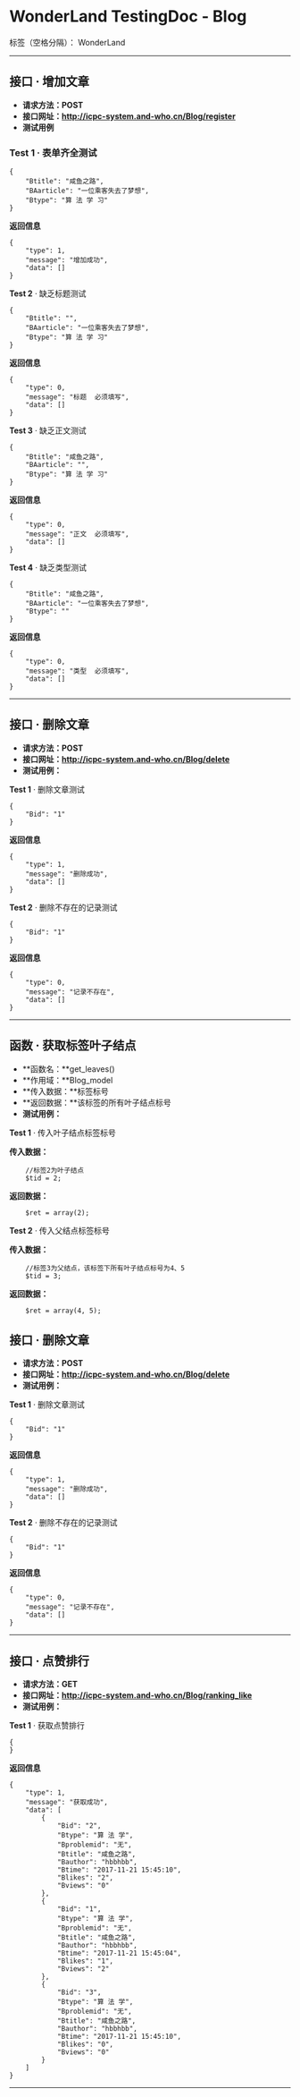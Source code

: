 ﻿# WonderLand TestingDoc - Blog

标签（空格分隔）： WonderLand

---

## **接口 · 增加文章**
- **请求方法：POST**
- **接口网址：http://icpc-system.and-who.cn/Blog/register**
- **测试用例**

### **Test 1** · 表单齐全测试
```
{
 	"Btitle": "咸鱼之路",
 	"BAarticle": "一位乘客失去了梦想",
 	"Btype": "算 法 学 习"
}
```
**返回信息**
```
{
    "type": 1,
    "message": "增加成功",
    "data": []
}
```

**Test 2** · 缺乏标题测试
```
{
	"Btitle": "",
 	"BAarticle": "一位乘客失去了梦想",
 	"Btype": "算 法 学 习"
}
```

**返回信息**
```
{
	"type": 0,
	"message": "标题  必须填写",
	"data": []
}
```


**Test 3** · 缺乏正文测试
```
{
	"Btitle": "咸鱼之路",
 	"BAarticle": "",
 	"Btype": "算 法 学 习"
}
```

**返回信息**
```
{
	"type": 0,
	"message": "正文  必须填写",
	"data": []
}
```

**Test 4** · 缺乏类型测试
```
{
	"Btitle": "咸鱼之路",
 	"BAarticle": "一位乘客失去了梦想",
 	"Btype": ""
}
```

**返回信息**
```
{
	"type": 0,
	"message": "类型  必须填写",
	"data": []
}
```

---

## **接口 · 删除文章**
- **请求方法：POST**
- **接口网址：http://icpc-system.and-who.cn/Blog/delete**
- **测试用例：**

**Test 1** · 删除文章测试
```
{
	"Bid": "1"
}
```

**返回信息**
```
{
	"type": 1,
	"message": "删除成功",
	"data": []
}
```

**Test 2** · 删除不存在的记录测试
```
{
	"Bid": "1"
}
```

**返回信息**
```
{
	"type": 0,
	"message": "记录不存在",
	"data": []
}
```

---

## **函数 · 获取标签叶子结点**
- **函数名：**get_leaves()
- **作用域：**Blog_model
- **传入数据：**标签标号
- **返回数据：**该标签的所有叶子结点标号
- **测试用例：**

**Test 1** · 传入叶子结点标签标号

**传入数据：**
```
	//标签2为叶子结点
	$tid = 2;
```

**返回数据：**
```
	$ret = array(2);
```


**Test 2** · 传入父结点标签标号

**传入数据：**
```
	//标签3为父结点，该标签下所有叶子结点标号为4、5
	$tid = 3;
```

**返回数据：**
```
	$ret = array(4, 5);
```


## **接口 · 删除文章**
- **请求方法：POST**
- **接口网址：http://icpc-system.and-who.cn/Blog/delete**
- **测试用例：**

**Test 1** · 删除文章测试
```
{
	"Bid": "1"
}
```

**返回信息**
```
{
	"type": 1,
	"message": "删除成功",
	"data": []
}
```

**Test 2** · 删除不存在的记录测试
```
{
	"Bid": "1"
}
```

**返回信息**
```
{
	"type": 0,
	"message": "记录不存在",
	"data": []
}
```

---

## **接口 · 点赞排行**
- **请求方法：GET**
- **接口网址：http://icpc-system.and-who.cn/Blog/ranking_like**
- **测试用例：**

**Test 1** · 获取点赞排行
```
{
}
```
**返回信息**
```
{
	"type": 1,
	"message": "获取成功",
	"data": [
		{
			"Bid": "2",
			"Btype": "算 法 学",
			"Bproblemid": "无",
			"Btitle": "咸鱼之路",
			"Bauthor": "hbbhbb",
			"Btime": "2017-11-21 15:45:10",
			"Blikes": "2",
			"Bviews": "0"
		},
		{
			"Bid": "1",
			"Btype": "算 法 学",
			"Bproblemid": "无",
			"Btitle": "咸鱼之路",
			"Bauthor": "hbbhbb",
			"Btime": "2017-11-21 15:45:04",
			"Blikes": "1",
			"Bviews": "2"
		},
		{
			"Bid": "3",
			"Btype": "算 法 学",
			"Bproblemid": "无",
			"Btitle": "咸鱼之路",
			"Bauthor": "hbbhbb",
			"Btime": "2017-11-21 15:45:10",
			"Blikes": "0",
			"Bviews": "0"
		}
	]
}
```


---